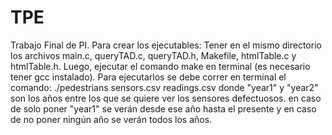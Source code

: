 # TPE
Trabajo Final de PI.
Para crear los ejecutables: Tener en el mismo directorio los archivos main.c, queryTAD.c, 
queryTAD.h, Makefile, htmlTable.c y htmlTable.h. Luego, ejecutar el comando make en terminal
(es necesario tener gcc instalado).
Para ejecutarlos se debe correr en terminal el comando:
    ./pedestrians sensors.csv readings.csv <year1> <year2> 
donde "year1" y "year2" son los años entre los que se quiere ver los sensores defectuosos. en 
caso de solo poner "year1" se verán desde ese año hasta el presente y en caso de no poner ningún año
se verán todos los años.
